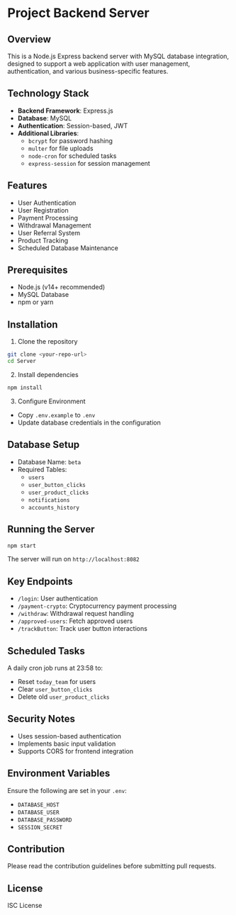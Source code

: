 # Project Backend Server

## Overview
This is a Node.js Express backend server with MySQL database integration, designed to support a web application with user management, authentication, and various business-specific features.

## Technology Stack
- **Backend Framework**: Express.js
- **Database**: MySQL
- **Authentication**: Session-based, JWT
- **Additional Libraries**:
  - `bcrypt` for password hashing
  - `multer` for file uploads
  - `node-cron` for scheduled tasks
  - `express-session` for session management

## Features
- User Authentication
- User Registration
- Payment Processing
- Withdrawal Management
- User Referral System
- Product Tracking
- Scheduled Database Maintenance

## Prerequisites
- Node.js (v14+ recommended)
- MySQL Database
- npm or yarn

## Installation

1. Clone the repository
```bash
git clone <your-repo-url>
cd Server
```

2. Install dependencies
```bash
npm install
```

3. Configure Environment
- Copy `.env.example` to `.env`
- Update database credentials in the configuration

## Database Setup
- Database Name: `beta`
- Required Tables: 
  - `users`
  - `user_button_clicks`
  - `user_product_clicks`
  - `notifications`
  - `accounts_history`

## Running the Server
```bash
npm start
```
The server will run on `http://localhost:8082`

## Key Endpoints
- `/login`: User authentication
- `/payment-crypto`: Cryptocurrency payment processing
- `/withdraw`: Withdrawal request handling
- `/approved-users`: Fetch approved users
- `/trackButton`: Track user button interactions

## Scheduled Tasks
A daily cron job runs at 23:58 to:
- Reset `today_team` for users
- Clear `user_button_clicks`
- Delete old `user_product_clicks`

## Security Notes
- Uses session-based authentication
- Implements basic input validation
- Supports CORS for frontend integration

## Environment Variables
Ensure the following are set in your `.env`:
- `DATABASE_HOST`
- `DATABASE_USER`
- `DATABASE_PASSWORD`
- `SESSION_SECRET`

## Contribution
Please read the contribution guidelines before submitting pull requests.

## License
ISC License
